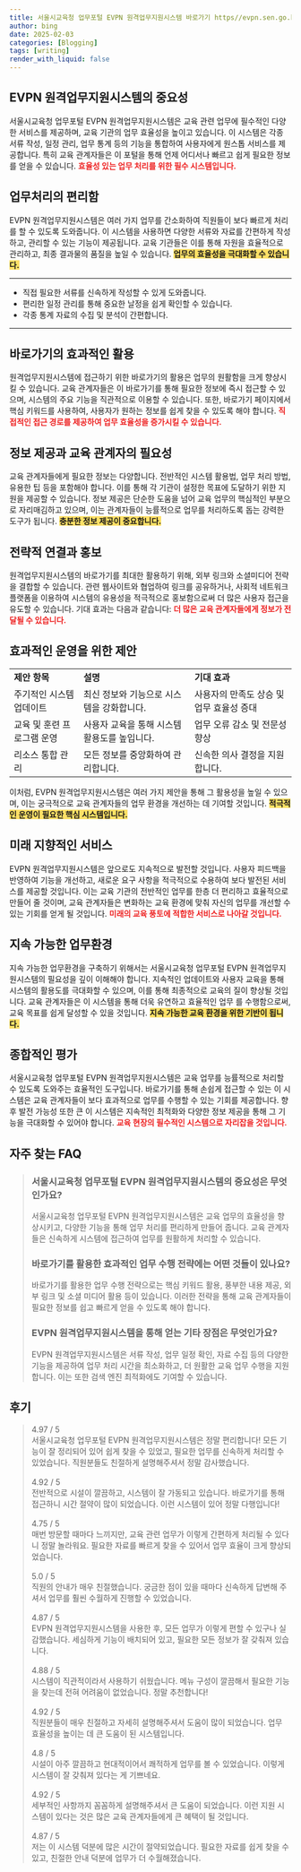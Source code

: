 ```yaml
---
title: 서울시교육청 업무포털 EVPN 원격업무지원시스템 바로가기 https//evpn.sen.go.kr 편리한 접근
author: bing
date: 2025-02-03
categories: [Blogging]
tags: [writing]
render_with_liquid: false
---
```



<h2 id='EVPN_원격업무지원시스템의_중요성'>EVPN 원격업무지원시스템의 중요성</h2>

<p>서울시교육청 업무포털 EVPN 원격업무지원시스템은 교육 관련 업무에 필수적인 다양한 서비스를 제공하며, 교육 기관의 업무 효율성을 높이고 있습니다. 이 시스템은 각종 서류 작성, 일정 관리, 업무 통계 등의 기능을 통합하여 사용자에게 원스톱 서비스를 제공합니다. 특히 교육 관계자들은 이 포털을 통해 언제 어디서나 빠르고 쉽게 필요한 정보를 얻을 수 있습니다. <b><span style="color: #ee2323;">효율성 있는 업무 처리를 위한 필수 시스템입니다.</span></b></p>

<h2 id='업무처리의_편리함'>업무처리의 편리함</h2>

<p>EVPN 원격업무지원시스템은 여러 가지 업무를 간소화하여 직원들이 보다 빠르게 처리를 할 수 있도록 도와줍니다. 이 시스템을 사용하면 다양한 서류와 자료를 간편하게 작성하고, 관리할 수 있는 기능이 제공됩니다. 교육 기관들은 이를 통해 자원을 효율적으로 관리하고, 최종 결과물의 품질을 높일 수 있습니다. <b><span style="background-color: #ffe066;">업무의 효율성을 극대화할 수 있습니다.</span></b></p>

<hr />

<ul>
    <li>직접 필요한 서류를 신속하게 작성할 수 있게 도와줍니다.</li>
    <li>편리한 일정 관리를 통해 중요한 날정을 쉽게 확인할 수 있습니다.</li>
    <li>각종 통계 자료의 수집 및 분석이 간편합니다.</li>
</ul>

<hr />

<h2 id='바로가기의_효과적인_활용'>바로가기의 효과적인 활용</h2>

<p>원격업무지원시스템에 접근하기 위한 바로가기의 활용은 업무의 원활함을 크게 향상시킬 수 있습니다. 교육 관계자들은 이 바로가기를 통해 필요한 정보에 즉시 접근할 수 있으며, 시스템의 주요 기능을 직관적으로 이용할 수 있습니다. 또한, 바로가기 페이지에서 핵심 키워드를 사용하여, 사용자가 원하는 정보를 쉽게 찾을 수 있도록 해야 합니다. <b><span style="color: #ee2323;">직접적인 접근 경로를 제공하여 업무 효율성을 증가시킬 수 있습니다.</span></b></p>

<h2 id='정보제공과_교육관계자의_필요성'>정보 제공과 교육 관계자의 필요성</h2>

<p>교육 관계자들에게 필요한 정보는 다양합니다. 전반적인 시스템 활용법, 업무 처리 방법, 유용한 팁 등을 포함해야 합니다. 이를 통해 각 기관이 설정한 목표에 도달하기 위한 지원을 제공할 수 있습니다. 정보 제공은 단순한 도움을 넘어 교육 업무의 핵심적인 부분으로 자리매김하고 있으며, 이는 관계자들이 능률적으로 업무를 처리하도록 돕는 강력한 도구가 됩니다. <b><span style="background-color: #ffe066;">충분한 정보 제공이 중요합니다.</span></b></p>

<h2 id='전략적_연결과_홍보'>전략적 연결과 홍보</h2>

<p>원격업무지원시스템의 바로가기를 최대한 활용하기 위해, 외부 링크와 소셜미디어 전략을 결합할 수 있습니다. 관련 웹사이트와 협업하여 링크를 공유하거나, 사회적 네트워크 플랫폼을 이용하여 시스템의 유용성을 적극적으로 홍보함으로써 더 많은 사용자 접근을 유도할 수 있습니다. 기대 효과는 다음과 같습니다: <b><span style="color: #ee2323;">더 많은 교육 관계자들에게 정보가 전달될 수 있습니다.</span></b></p>

<h2 id='효과적인_운영을_위한_제안'>효과적인 운영을 위한 제안</h2>

<table>
    <tr>
        <td><b>제안 항목</b></td>
        <td><b>설명</b></td>
        <td><b>기대 효과</b></td>
    </tr>
    <tr>
        <td>주기적인 시스템 업데이트</td>
        <td>최신 정보와 기능으로 시스템을 강화합니다.</td>
        <td>사용자의 만족도 상승 및 업무 효율성 증대</td>
    </tr>
    <tr>
        <td>교육 및 훈련 프로그램 운영</td>
        <td>사용자 교육을 통해 시스템 활용도를 높입니다.</td>
        <td>업무 오류 감소 및 전문성 향상</td>
    </tr>
    <tr>
        <td>리소스 통합 관리</td>
        <td>모든 정보를 중앙화하여 관리합니다.</td>
        <td>신속한 의사 결정을 지원합니다.</td>
    </tr>
</table>

<p>이처럼, EVPN 원격업무지원시스템은 여러 가지 제안을 통해 그 활용성을 높일 수 있으며, 이는 궁극적으로 교육 관계자들의 업무 환경을 개선하는 데 기여할 것입니다. <b><span style="background-color: #ffe066;">적극적인 운영이 필요한 핵심 시스템입니다.</span></b></p>

<h2 id='미래_지향적인_서비스'>미래 지향적인 서비스</h2>

<p>EVPN 원격업무지원시스템은 앞으로도 지속적으로 발전할 것입니다. 사용자 피드백을 반영하여 기능을 개선하고, 새로운 요구 사항을 적극적으로 수용하여 보다 발전된 서비스를 제공할 것입니다. 이는 교육 기관의 전반적인 업무를 한층 더 편리하고 효율적으로 만들어 줄 것이며, 교육 관계자들은 변화하는 교육 환경에 맞춰 자신의 업무를 개선할 수 있는 기회를 얻게 될 것입니다. <b><span style="color: #ee2323;">미래의 교육 풍토에 적합한 서비스로 나아갈 것입니다.</span></b></p>

<h2 id='지속가능한_업무환경'>지속 가능한 업무환경</h2>

<p>지속 가능한 업무환경을 구축하기 위해서는 서울시교육청 업무포털 EVPN 원격업무지원시스템의 필요성을 깊이 이해해야 합니다. 지속적인 업데이트와 사용자 교육을 통해 시스템의 활용도를 극대화할 수 있으며, 이를 통해 최종적으로 교육의 질이 향상될 것입니다. 교육 관계자들은 이 시스템을 통해 더욱 유연하고 효율적인 업무 를 수행함으로써, 교육 목표를 쉽게 달성할 수 있을 것입니다. <b><span style="background-color: #ffe066;">지속 가능한 교육 환경을 위한 기반이 됩니다.</span></b></p>

<h2 id='종합적인_평가'>종합적인 평가</h2>

<p>서울시교육청 업무포털 EVPN 원격업무지원시스템은 교육 업무를 능률적으로 처리할 수 있도록 도와주는 효율적인 도구입니다. 바로가기를 통해 손쉽게 접근할 수 있는 이 시스템은 교육 관계자들이 보다 효과적으로 업무를 수행할 수 있는 기회를 제공합니다. 향후 발전 가능성 또한 큰 이 시스템은 지속적인 최적화와 다양한 정보 제공을 통해 그 기능을 극대화할 수 있어야 합니다. <b><span style="color: #ee2323;">교육 현장의 필수적인 시스템으로 자리잡을 것입니다.</span></b></p>


<h2 id='자주_찾는_FAQ'>자주 찾는 FAQ</h2>
<div itemscope="" itemtype="https://schema.org/FAQPage"> 
<blockquote> 
<div itemscope="" itemprop="mainEntity" itemtype="https://schema.org/Question"> 
<h3 itemprop="name">서울시교육청 업무포털 EVPN 원격업무지원시스템의 중요성은 무엇인가요?</h3> 
<div itemscope="" itemprop="acceptedAnswer" itemtype="https://schema.org/Answer"> 
<span itemprop="text"> 
<p>서울시교육청 업무포털 EVPN 원격업무지원시스템은 교육 업무의 효율성을 향상시키고, 다양한 기능을 통해 업무 처리를 편리하게 만들어 줍니다. 교육 관계자들은 신속하게 시스템에 접근하여 업무를 원활하게 처리할 수 있습니다.</p> 
</span> 
</div> 
</div> 

<div itemscope="" itemprop="mainEntity" itemtype="https://schema.org/Question"> 
<h3 itemprop="name">바로가기를 활용한 효과적인 업무 수행 전략에는 어떤 것들이 있나요?</h3> 
<div itemscope="" itemprop="acceptedAnswer" itemtype="https://schema.org/Answer"> 
<span itemprop="text"> 
<p>바로가기를 활용한 업무 수행 전략으로는 핵심 키워드 활용, 풍부한 내용 제공, 외부 링크 및 소셜 미디어 활용 등이 있습니다. 이러한 전략을 통해 교육 관계자들이 필요한 정보를 쉽고 빠르게 얻을 수 있도록 해야 합니다.</p> 
</span> 
</div> 
</div> 

<div itemscope="" itemprop="mainEntity" itemtype="https://schema.org/Question"> 
<h3 itemprop="name">EVPN 원격업무지원시스템을 통해 얻는 기타 장점은 무엇인가요?</h3> 
<div itemscope="" itemprop="acceptedAnswer" itemtype="https://schema.org/Answer"> 
<span itemprop="text"> 
<p>EVPN 원격업무지원시스템은 서류 작성, 업무 일정 확인, 자료 수집 등의 다양한 기능을 제공하여 업무 처리 시간을 최소화하고, 더 원활한 교육 업무 수행을 지원합니다. 이는 또한 검색 엔진 최적화에도 기여할 수 있습니다.</p> 
</span> 
</div> 
</div> 
</blockquote> 
</div>
<h2 id='후기'>후기</h2>
<div itemscope itemtype="https://schema.org/Product">
  <blockquote>
  <div itemprop="review" itemscope itemtype="https://schema.org/Review">
      <div itemprop="reviewRating" itemscope itemtype="https://schema.org/Rating"> <span itemprop="ratingValue">4.97</span> / <span itemprop="bestRating">5</span> </div>
      <span itemprop="reviewBody">서울시교육청 업무포털 EVPN 원격업무지원시스템은 정말 편리합니다! 모든 기능이 잘 정리되어 있어 쉽게 찾을 수 있었고, 필요한 업무를 신속하게 처리할 수 있었습니다. 직원분들도 친절하게 설명해주셔서 정말 감사했습니다.</span>
  </div>
  <br>
  <div itemprop="review" itemscope itemtype="https://schema.org/Review">
      <div itemprop="reviewRating" itemscope itemtype="https://schema.org/Rating"> <span itemprop="ratingValue">4.92</span> / <span itemprop="bestRating">5</span> </div>
      <span itemprop="reviewBody">전반적으로 시설이 깔끔하고, 시스템이 잘 가동되고 있습니다. 바로가기를 통해 접근하니 시간 절약이 많이 되었습니다. 이런 시스템이 있어 정말 다행입니다!</span>
  </div>
  <br>
  <div itemprop="review" itemscope itemtype="https://schema.org/Review">
      <div itemprop="reviewRating" itemscope itemtype="https://schema.org/Rating"> <span itemprop="ratingValue">4.75</span> / <span itemprop="bestRating">5</span> </div>
      <span itemprop="reviewBody">매번 방문할 때마다 느끼지만, 교육 관련 업무가 이렇게 간편하게 처리될 수 있다니 정말 놀라워요. 필요한 자료를 빠르게 찾을 수 있어서 업무 효율이 크게 향상되었습니다.</span>
  </div>
  <br>
  <div itemprop="review" itemscope itemtype="https://schema.org/Review">
      <div itemprop="reviewRating" itemscope itemtype="https://schema.org/Rating"> <span itemprop="ratingValue">5.0</span> / <span itemprop="bestRating">5</span> </div>
      <span itemprop="reviewBody">직원의 안내가 매우 친절했습니다. 궁금한 점이 있을 때마다 신속하게 답변해 주셔서 업무를 훨씬 수월하게 진행할 수 있었습니다.</span>
  </div>
  <br>
  <div itemprop="review" itemscope itemtype="https://schema.org/Review">
      <div itemprop="reviewRating" itemscope itemtype="https://schema.org/Rating"> <span itemprop="ratingValue">4.87</span> / <span itemprop="bestRating">5</span> </div>
      <span itemprop="reviewBody">EVPN 원격업무지원시스템을 사용한 후, 모든 업무가 이렇게 편할 수 있구나 실감했습니다. 세심하게 기능이 배치되어 있고, 필요한 모든 정보가 잘 갖춰져 있습니다.</span>
  </div>
  <br>
  <div itemprop="review" itemscope itemtype="https://schema.org/Review">
      <div itemprop="reviewRating" itemscope itemtype="https://schema.org/Rating"> <span itemprop="ratingValue">4.88</span> / <span itemprop="bestRating">5</span> </div>
      <span itemprop="reviewBody">시스템이 직관적이라서 사용하기 쉬웠습니다. 메뉴 구성이 깔끔해서 필요한 기능을 찾는데 전혀 어려움이 없었습니다. 정말 추천합니다!</span>
  </div>
  <br>
  <div itemprop="review" itemscope itemtype="https://schema.org/Review">
      <div itemprop="reviewRating" itemscope itemtype="https://schema.org/Rating"> <span itemprop="ratingValue">4.92</span> / <span itemprop="bestRating">5</span> </div>
      <span itemprop="reviewBody">직원분들이 매우 친절하고 자세히 설명해주셔서 도움이 많이 되었습니다. 업무 효율성을 높이는 데 큰 도움이 된 시스템입니다.</span>
  </div>
  <br>
  <div itemprop="review" itemscope itemtype="https://schema.org/Review">
      <div itemprop="reviewRating" itemscope itemtype="https://schema.org/Rating"> <span itemprop="ratingValue">4.8</span> / <span itemprop="bestRating">5</span> </div>
      <span itemprop="reviewBody">시설이 아주 깔끔하고 현대적이어서 쾌적하게 업무를 볼 수 있었습니다. 이렇게 시스템이 잘 갖춰져 있다는 게 기쁘네요.</span>
  </div>
  <br>
  <div itemprop="review" itemscope itemtype="https://schema.org/Review">
      <div itemprop="reviewRating" itemscope itemtype="https://schema.org/Rating"> <span itemprop="ratingValue">4.92</span> / <span itemprop="bestRating">5</span> </div>
      <span itemprop="reviewBody">세부적인 사항까지 꼼꼼하게 설명해주셔서 큰 도움이 되었습니다. 이런 지원 시스템이 있다는 것은 많은 교육 관계자들에게 큰 혜택이 될 것입니다.</span>
  </div>
  <br>
  <div itemprop="review" itemscope itemtype="https://schema.org/Review">
      <div itemprop="reviewRating" itemscope itemtype="https://schema.org/Rating"> <span itemprop="ratingValue">4.87</span> / <span itemprop="bestRating">5</span> </div>
      <span itemprop="reviewBody">저는 이 시스템 덕분에 많은 시간이 절약되었습니다. 필요한 자료를 쉽게 찾을 수 있고, 친절한 안내 덕분에 업무가 더 수월해졌습니다.</span>
  </div>
  </blockquote>
</div>
